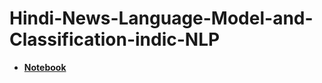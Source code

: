 # Hindi-News-Language-Model-and-Classification-indic-NLP

* [**Notebook**](https://nbviewer.jupyter.org/github/shadab4150/Hindi-News-Language-Model-and-Classification-indic-NLP/blob/master/Hindi_News_Language_Model_and_Classification_indic_NLP.ipynb)
